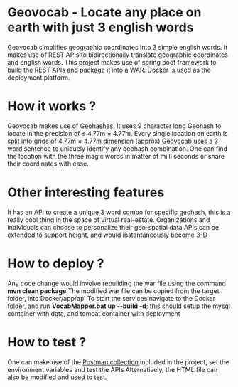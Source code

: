 # Geovocab - Locate any place on earth with just 3 english words
Geovocab simplifies geographic coordinates into 3 simple english words. It makes use of REST APIs to bidirectionally translate geographic coordinates and english words.
This project makes use of spring boot framework to build the REST APIs and package it into a WAR. Docker is used as the deployment platform.

# How it works ?
Geovocab makes use of [Geohashes](https://en.wikipedia.org/wiki/Geohash). It uses 9 character long Geohash to locate in the precision of ≤ 4.77m 	× 	4.77m.
Every single location on earth is split into grids of 4.77m 	× 	4.77m dimension (approx)
Geovocab uses a 3 word sentence to uniquely identify any geohash combination.
One can find the location with the three magic words in matter of milli seconds or share their coordinates with ease.

# Other interesting features
It has an API to create a unique 3 word combo for specific geohash, this is a really cool thing in the space of virtual real-estate. Organizations and individuals can choose to personalize their geo-spatial data
APIs can be extended to support height, and would instantaneously become 3-D

# How to deploy ?
Any code change would involve rebuilding the war file using the command <b>mvn clean package</b>
The modified war file can be copied from the target folder, into Docker/app/api
To start the services navigate to the Docker folder, and run <b>VocabMapper.bat up --build -d</b>; this should setup the mysql container with data, and tomcat container with deployment

# How to test ?
One can make use of the  [Postman collection](https://github.com/suryaacharan/geovocab/blob/dev/PostmanCollection/VocabMapper.postman_collection.json) included in the project, set the environment variables and test the APIs
Alternatively, the HTML file can also be modified and used to test.
